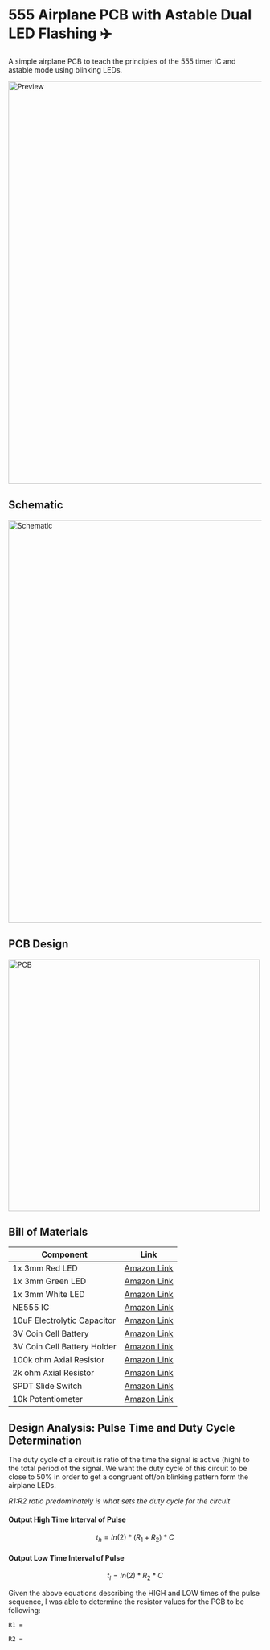 # 555 Airplane PCB with Astable Dual LED Flashing ✈️
A simple airplane PCB to teach the principles of the 555 timer IC and astable mode using blinking LEDs.

<img src="https://github.com/ANG13T/555-plane/blob/main/assets/preview.PNG" alt="Preview" width="800" />

## Schematic
<img src="https://github.com/ANG13T/555-plane/blob/main/assets/schematic.PNG" alt="Schematic" width="800" />

## PCB Design
<img src="https://github.com/ANG13T/555-plane/blob/main/assets/pcb.PNG" alt="PCB" width="500" />

## Bill of Materials
| Component                   | Link                                                                                                      |
|-----------------------------|-----------------------------------------------------------------------------------------------------------|
| 1x 3mm Red LED             | [Amazon Link](https://www.amazon.com/Diode-Lights-120Pcs-Emitting-Assorted/dp/B0BY28JTFC/ref=sr_1_4?sr=8-4) |
| 1x 3mm Green LED           | [Amazon Link](https://www.amazon.com/Diode-Lights-120Pcs-Emitting-Assorted/dp/B0BY2CZN7M/ref=sr_1_2?sr=8-2) |
| 1x 3mm White LED           | [Amazon Link](https://www.amazon.com/Diode-Lights-120Pcs-Emitting-Assorted/dp/B0BY2DDW65/ref=sr_1_5?sr=8-5) |
| NE555 IC                    | [Amazon Link](https://www.amazon.com/MCIGICM-ne555-Timer-Pulse-Generator/dp/B077BRB6W6/ref=sr_1_2?sr=8-2) |
| 10uF Electrolytic Capacitor| [Amazon Link](https://www.amazon.com/Capacitors-5x11mm-Aluminum-Electrolytic-Capacitor/dp/B0C4DHZV7J/ref=sr_1_5?sr=8-5) |
| 3V Coin Cell Battery        | [Amazon Link](https://www.amazon.com/LiCB-CR2032-Lithium-Battery-10-Pack/dp/B071D4DKTZ/ref=sr_1_8?sr=8-8) |
| 3V Coin Cell Battery Holder | [Amazon Link](https://www.amazon.com/bnafes-Surface-CR2032-Button-Battery/dp/B09KG8S6Z9/ref=sr_1_3?sr=8-3) |
| 100k ohm Axial Resistor    | [Amazon Link](https://www.amazon.com/EDGELEC-Resistor-Tolerance-Multiple-Resistance/dp/B07QK9793W/ref=sr_1_1_sspa?sr=8-1-spons&sp_csd=d2lkZ2V0TmFtZT1zcF9hdGY&psc=1) |
| 2k ohm Axial Resistor      | [Amazon Link](https://amazon.com/EDGELEC-Resistor-Tolerance-Multiple-Resistance/dp/B07QJB31M4/ref=sr_1_1_sspa?sr=8-1-spons&sp_csd=d2lkZ2V0TmFtZT1zcF9hdGY&psc=1) |
| SPDT Slide Switch          | [Amazon Link](https://www.amazon.com/HiLetgo-SS-12D00-Toggle-Switch-Vertical/dp/B07RTJDW27/ref=sr_1_2?sr=8-2) |
| 10k Potentiometer          | [Amazon Link](https://www.amazon.com/Potentiometer-Breadboard-Resistors-Assortment-Compatible/dp/B09G9TBY38/ref=sr_1_9?sr=8-9) |

## Design Analysis: Pulse Time and Duty Cycle Determination

The duty cycle of a circuit is ratio of the time the signal is active (high) to the total period of the signal. 
We want the duty cycle of this circuit to be close to 50% in order to get a congruent off/on blinking pattern form the airplane LEDs.

*R1:R2 ratio predominately is what sets the duty cycle for the circuit*

#### Output High Time Interval of Pulse

$$
t_h = ln(2) * (R_1 + R_2) * C
$$

#### Output Low Time Interval of Pulse

$$
t_l = ln(2) * R_2 * C
$$

Given the above equations describing the HIGH and LOW times of the pulse sequence, I was able to determine the resistor values for the PCB to be following:

```
R1 =

R2 = 
```
